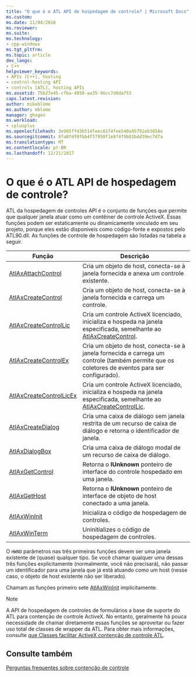 ```yaml
---
title: "O que é o ATL API de hospedagem de controle? | Microsoft Docs"
ms.custom: 
ms.date: 11/04/2016
ms.reviewer: 
ms.suite: 
ms.technology:
- cpp-windows
ms.tgt_pltfrm: 
ms.topic: article
dev_langs:
- C++
helpviewer_keywords:
- APIs [C++], hosting
- control-hosting API
- controls [ATL], hosting APIs
ms.assetid: 75b27e45-cfba-4950-aa35-96cc7d8da753
caps.latest.revision: 
author: mikeblome
ms.author: mblome
manager: ghogen
ms.workload:
- cplusplus
ms.openlocfilehash: 3e985ffd3b514feec81f4fee540a95792eb3658e
ms.sourcegitcommit: 8fa8fdf0fbb4f57950f1e8f4f9b81b4d39ec7d7a
ms.translationtype: MT
ms.contentlocale: pt-BR
ms.lasthandoff: 12/21/2017
---
```

# <a name="what-is-the-atl-control-hosting-api"></a>O que é o ATL API de hospedagem de controle?
ATL da hospedagem de controles API é o conjunto de funções que permite que qualquer janela atuar como um contêiner de controle ActiveX. Essas funções podem ser estaticamente ou dinamicamente vinculado em seu projeto, porque eles estão disponíveis como código-fonte e expostos pelo ATL90.dll. As funções de controle de hospedagem são listadas na tabela a seguir.  
  
|Função|Descrição|  
|--------------|-----------------|  
|[AtlAxAttachControl](reference/composite-control-global-functions.md#atlaxattachcontrol)|Cria um objeto de host, conecta-se à janela fornecida e anexa um controle existente.|  
|[AtlAxCreateControl](reference/composite-control-global-functions.md#atlaxcreatecontrol)|Cria um objeto de host, conecta-se à janela fornecida e carrega um controle.|  
|[AtlAxCreateControlLic](reference/composite-control-global-functions.md#atlaxcreatecontrollic)|Cria um controle ActiveX licenciado, inicializa e hospeda na janela especificada, semelhante ao [AtlAxCreateControl](reference/composite-control-global-functions.md#atlaxcreatecontrol).|  
|[AtlAxCreateControlEx](reference/composite-control-global-functions.md#atlaxcreatecontrolex)|Cria um objeto de host, conecta-se à janela fornecida e carrega um controle (também permite que os coletores de eventos para ser configurado).|  
|[AtlAxCreateControlLicEx](reference/composite-control-global-functions.md#atlaxcreatecontrollicex)|Cria um controle ActiveX licenciado, inicializa e hospeda na janela especificada, semelhante ao [AtlAxCreateControlLic](reference/composite-control-global-functions.md#atlaxcreatecontrollic).|  
|[AtlAxCreateDialog](reference/composite-control-global-functions.md#atlaxcreatedialog)|Cria uma caixa de diálogo sem janela restrita de um recurso de caixa de diálogo e retorna o identificador de janela.|  
|[AtlAxDialogBox](reference/composite-control-global-functions.md#atlaxdialogbox)|Cria uma caixa de diálogo modal de um recurso de caixa de diálogo.|  
|[AtlAxGetControl](reference/composite-control-global-functions.md#atlaxgetcontrol)|Retorna o **IUnknown** ponteiro de interface do controle hospedado em uma janela.|  
|[AtlAxGetHost](reference/composite-control-global-functions.md#atlaxgethost)|Retorna o **IUnknown** ponteiro de interface de objeto de host conectado a uma janela.|  
|[AtlAxWinInit](reference/composite-control-global-functions.md#atlaxwininit)|Inicializa o código de hospedagem de controles.|  
|[AtlAxWinTerm](reference/composite-control-global-functions.md#atlaxwinterm)|Uninitializes o código de hospedagem de controles.|  
  
 O `HWND` parâmetros nas três primeiras funções devem ser uma janela existente de (quase) qualquer tipo. Se você chamar qualquer uma dessas três funções explicitamente (normalmente, você não precisará), não passar um identificador para uma janela que já está atuando como um host (nesse caso, o objeto de host existente não ser liberado).  
  
 Chamam as funções primeiro sete [AtlAxWinInit](reference/composite-control-global-functions.md#atlaxwininit) implicitamente.  
  
> [!NOTE]
>  A API de hospedagem de controles de formulários a base de suporte do ATL para contenção de controle ActiveX. No entanto, geralmente há pouca necessidade de chamar diretamente essas funções se aproveitar ou fazer uso total de classes de wrapper da ATL. Para obter mais informações, consulte [que Classes facilitar ActiveX contenção de controle ATL](which-atl-classes-facilitate-activex-control-containment-q.md).  
  
## <a name="see-also"></a>Consulte também  
 [Perguntas frequentes sobre contenção de controle](which-atl-classes-facilitate-activex-control-containment-q.md)
